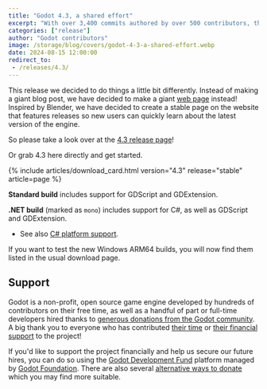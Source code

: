 ```yaml
---
title: "Godot 4.3, a shared effort"
excerpt: "With over 3,400 commits authored by over 500 contributors, the latest Godot Engine release comes packed full of new features and improvements."
categories: ["release"]
author: "Godot contributors"
image: /storage/blog/covers/godot-4-3-a-shared-effort.webp
date: 2024-08-15 12:00:00
redirect_to:
 - /releases/4.3/
---
```


This release we decided to do things a little bit differently. Instead of making a giant blog post, we have decided to make a giant [web page](/releases/4.3/) instead! Inspired by Blender, we have decided to create a stable page on the website that features releases so new users can quickly learn about the latest version of the engine.

So please take a look over at the [4.3 release page](/releases/4.3/)!

Or grab 4.3 here directly and get started.

{% include articles/download_card.html version="4.3" release="stable" article=page %}

**Standard build** includes support for GDScript and GDExtension.

**.NET build** (marked as `mono`) includes support for C#, as well as GDScript and GDExtension.
- See also [C# platform support](https://docs.godotengine.org/en/latest/tutorials/scripting/c_sharp/index.html#c-platform-support).

If you want to test the new Windows ARM64 builds, you will now find them listed in the usual download page.

## Support

Godot is a non-profit, open source game engine developed by hundreds of contributors on their free time, as well as a handful of part or full-time developers hired thanks to [generous donations from the Godot community](https://fund.godotengine.org/). A big thank you to everyone who has contributed [their time](https://github.com/godotengine/godot/blob/master/AUTHORS.md) or [their financial support](https://github.com/godotengine/godot/blob/master/DONORS.md) to the project!

If you'd like to support the project financially and help us secure our future hires, you can do so using the [Godot Development Fund](https://fund.godotengine.org/) platform managed by [Godot Foundation](https://godot.foundation/). There are also several [alternative ways to donate](/donate) which you may find more suitable.
